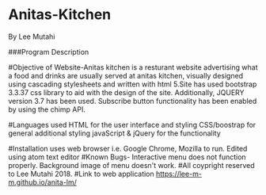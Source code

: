 # Anitas-Kitchen
By Lee Mutahi

###Program Description

#Objective of Website-Anitas kitchen is a resturant website advertising what a food and drinks are usually served at anitas kitchen, visually designed using cascading stylesheets and written with html 5.Site has used bootstrap 3.3.37 css library to aid with the design of the site. Additionally, JQUERY version 3.7 has been used. Subscribe button functionality has been enabled by using the chimp API.

#Languages used HTML for the user interface and styling CSS/boostrap for general additional styling javaScript & jQuery for the functionality

#Installation uses web browser i.e. Google Chrome, Mozilla to run. Edited using atom text editor
#Known Bugs- Interactive menu does not function properly. Background image of menu doesn't work.
#All coypright reserved to Lee Mutahi 2018.
#Link to web application  https://lee-m-m.github.io/anita-lm/
